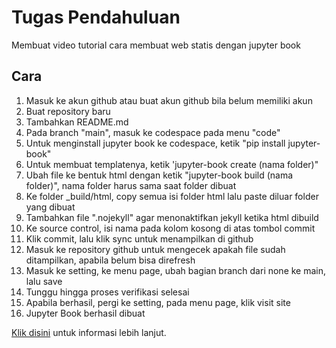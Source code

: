 # Tugas Pendahuluan

Membuat video tutorial cara membuat web statis dengan jupyter book

## Cara 

1. Masuk ke akun github atau buat akun github bila belum memiliki akun
2. Buat repository baru
3. Tambahkan README.md
4. Pada branch "main", masuk ke codespace pada menu "code"
5. Untuk menginstall jupyter book ke codespace, ketik "pip install jupyter-book"
6. Untuk membuat templatenya, ketik 'jupyter-book create (nama folder)"
7. Ubah file ke bentuk html dengan ketik "jupyter-book build (nama folder)", nama folder harus sama saat folder dibuat
8. Ke folder _build/html, copy semua isi folder html lalu paste diluar folder yang dibuat
9. Tambahkan file ".nojekyll" agar menonaktifkan jekyll ketika html dibuild
10. Ke source control, isi nama pada kolom kosong di atas tombol commit
11. Klik commit, lalu klik sync untuk menampilkan di github
12. Masuk ke repository github untuk mengecek apakah file sudah ditampilkan, apabila belum bisa direfresh
13. Masuk ke setting, ke menu page, ubah bagian branch dari none ke main, lalu save
14. Tunggu hingga proses verifikasi selesai
15. Apabila berhasil, pergi ke setting, pada menu page, klik visit site
16. Jupyter Book berhasil dibuat

[Klik disini](https://youtu.be/V9C5tlLcwIE?si=yRxhNFuW1Cmb4HmZ) untuk informasi lebih lanjut.